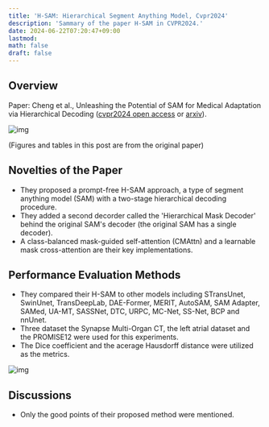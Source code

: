 ```yaml
---
title: 'H-SAM: Hierarchical Segment Anything Model, Cvpr2024'
description: 'Sammary of the paper H-SAM in CVPR2024.'
date: 2024-06-22T07:20:47+09:00
lastmod: 
math: false
draft: false
---
```


## Overview

Paper: Cheng et al., Unleashing the Potential of SAM for Medical Adaptation via Hierarchical Decoding ([cvpr2024 open access](https://openaccess.thecvf.com/content/CVPR2024/papers/Cheng_Unleashing_the_Potential_of_SAM_for_Medical_Adaptation_via_Hierarchical_CVPR_2024_paper.pdf) or [arxiv](https://arxiv.org/abs/2403.18271)).

![img](https://img.tsuji.tech/h-sam-cvpr2024-0.jpg)

(Figures and tables in this post are from the original paper)

## Novelties of the Paper

* They proposed a prompt-free H-SAM approach, a type of segment anything model (SAM) with a two-stage hierarchical decoding procedure.
* They added a second decorder called the 'Hierarchical Mask Decoder' behind the original SAM's decoder (the original SAM has a single decoder).
* A class-balanced mask-guided self-attention (CMAttn) and a learnable mask cross-attention are their key implementations.

## Performance Evaluation Methods

* They compared their H-SAM to other models including STransUnet, SwinUnet, TransDeepLab, DAE-Former, MERIT, AutoSAM, SAM Adapter, SAMed, UA-MT, SASSNet, DTC, URPC, MC-Net, SS-Net, BCP and nnUnet.
* Three dataset the Synapse Multi-Organ CT, the left atrial dataset and the PROMISE12 were used for this experiments.
* The Dice coefficient and the acerage Hausdorff distance were utilized as the metrics.

![img](https://img.tsuji.tech/h-sam-cvpr2024-1.jpg)

## Discussions

* Only the good points of their proposed method were mentioned.
